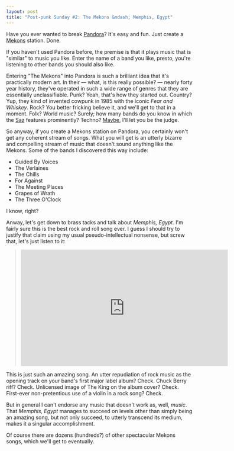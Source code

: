 ```yaml
---
layout: post
title: "Post-punk Sunday #2: The Mekons &mdash; Memphis, Egypt"
---
```


Have you ever wanted to break [Pandora](https://www.pandora.com/)?  It's easy and fun.  Just create a [Mekons](http://www.mekons.de/mekonhom.htm) station.  Done.

If you haven't used Pandora before, the premise is that it plays music that is "similar" to music you like.  Enter the name of a band you like, presto, you're listening to other bands you should also like.

Entering "The Mekons" into Pandora is such a brilliant idea that it's practically modern art.  In their &mdash; what, is this really possible? &mdash; nearly forty year history, they've operated in such a wide range of genres that they are essentially unclassifiable.  Punk?  Yeah, that's how they started out.  Country?  Yup, they kind of invented cowpunk in 1985 with the iconic *Fear and Whiskey*.  Rock?  You better fricking believe it, and we'll get to that in a moment.  Folk?  World music?  Surely; how many bands do you know in which the [Saz](https://en.wikipedia.org/wiki/Ba%C4%9Flama) features prominently?  Techno?  [Maybe](https://www.youtube.com/watch?v=49e24e_Ay2Q), I'll let you be the judge.

So anyway, if you create a Mekons station on Pandora, you certainly won't get any coherent stream of songs.  What you will get is an utterly bizarre and compelling stream of music that doesn't sound anything like the Mekons.  Some of the bands I discovered this way include:

* Guided By Voices
* The Verlaines
* The Chills
* For Against
* The Meeting Places
* Grapes of Wrath
* The Three O'Clock

I know, right?

Anway, let's get down to brass tacks and talk about *Memphis, Egypt*.  I'm fairly sure this is the best rock and roll song ever.  I guess I should try to justify that claim using my usual pseudo-intellectual nonsense, but screw that, let's just listen to it:

> <iframe width="560" height="315" src="https://www.youtube.com/embed/SCQ6DLwV9CI" frameborder="0" allowfullscreen></iframe>

This is just such an amazing song.  An utter repudiation of rock music as the opening track on your band's first major label album?  Check.  Chuck Berry riff?  Check.  Unlicensed image of The King on the album cover?  Check.  First-ever non-pretentious use of a violin in a rock song?  Check.

But in general I can't endorse any music that doesn't work as, well, *music*.  That *Memphis, Egypt* manages to succeed on levels other than simply being an amazing song, but not only succeed, to utterly transcend its medium, makes it a singular accomplishment.

Of course there are dozens (hundreds?) of other spectacular Mekons songs, which we'll get to eventually.

